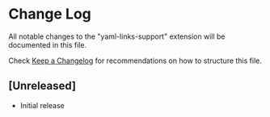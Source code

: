 # Change Log

All notable changes to the "yaml-links-support" extension will be documented in this file.

Check [Keep a Changelog](http://keepachangelog.com/) for recommendations on how to structure this file.

## [Unreleased]

- Initial release